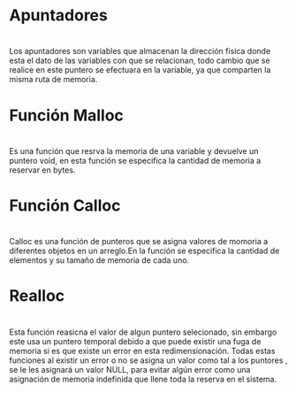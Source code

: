 # Apuntadores<H1>
Los apuntadores son variables que almacenan la dirección fisica donde esta el dato de las variables con que se relacionan, todo cambio que se realice en este puntero se efectuara en la variable, ya que comparten la misma ruta de memoria.
# Función Malloc <H1>
Es una función que resrva la memoria de una variable y devuelve un puntero void, en esta función se especifica la cantidad de memoria a reservar en bytes.
# Función Calloc <H1>
Calloc es una función de punteros que se asigna valores de momoria a diferentes objetos en un arreglo.En la función se especifica la cantidad de elementos y su tamaño de memoria de cada uno.
# Realloc <H1>
Esta función reasicna el valor de algun puntero selecionado, sin embargo este usa un puntero temporal debido a que puede existir una fuga de memoria si es que existe un error en esta redimensionación.
Todas estas funciones al existir un error o no se asigna un valor como tal a los puntores , se le les asignará un valor NULL, para evitar algún error como una asignación de memoria indefinida que llene toda la reserva en el sistema.
